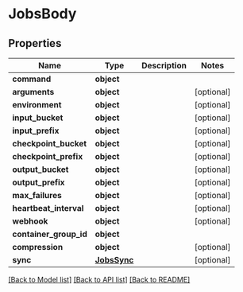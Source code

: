# JobsBody

## Properties
Name | Type | Description | Notes
------------ | ------------- | ------------- | -------------
**command** | **object** |  | 
**arguments** | **object** |  | [optional] 
**environment** | **object** |  | [optional] 
**input_bucket** | **object** |  | [optional] 
**input_prefix** | **object** |  | [optional] 
**checkpoint_bucket** | **object** |  | [optional] 
**checkpoint_prefix** | **object** |  | [optional] 
**output_bucket** | **object** |  | [optional] 
**output_prefix** | **object** |  | [optional] 
**max_failures** | **object** |  | [optional] 
**heartbeat_interval** | **object** |  | [optional] 
**webhook** | **object** |  | [optional] 
**container_group_id** | **object** |  | 
**compression** | **object** |  | [optional] 
**sync** | [**JobsSync**](JobsSync.md) |  | [optional] 

[[Back to Model list]](../README.md#documentation-for-models) [[Back to API list]](../README.md#documentation-for-api-endpoints) [[Back to README]](../README.md)

